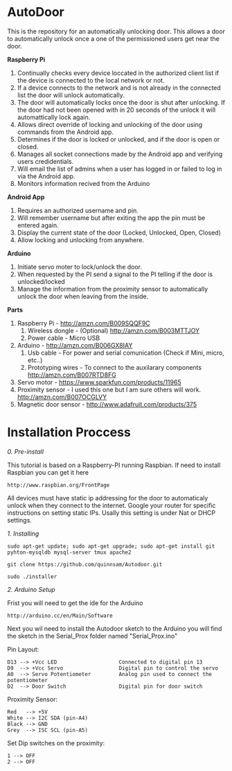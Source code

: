 AutoDoor
========
This is the repository for an automatically unlocking door. This allows a door to automatically unlock once a one of the permissioned users get near the door. 

**Raspberry Pi**
  1. Continually checks every device loccated in the authorized client list if the device is connected to the local network or not.
  2. If a device connects to the network and is not already in the connected list the door will unlock automatically.
  3. The door will automatically locks once the door is shut after unlocking. If the door had not been opened with in 20 seconds of the unlock it will automattically lock again.
  4. Allows direct override of locking and unlocking of the door using commands from the Android app.
  5. Determines if the door is locked or unlocked, and if the door is open or closed.
  6. Manages all socket connections made by the Android app and verifying users credidentials.
  7. Will email the list of admins when a user has logged in or failed to log in via the Android app.
  8. Monitors information recived from the Arduino

**Android App**
  
  1. Requires an authorized username and pin.
  2. Will remember username but after exiting the app the pin must be entered again.
  3. Display the current state of the door (Locked, Unlocked, Open, Closed)
  4. Allow locking and unlocking from anywhere.

**Arduino**
  
  1. Initiate servo moter to lock/unlock the door.
  2. When requested by the PI send a signal to the PI telling if the door is unlocked/locked
  3. Manage the information from the proximity sensor to automatically unlock the door when leaving from the inside.

**Parts**
  
  1. Raspberry Pi - http://amzn.com/B009SQQF9C
     1. Wireless dongle - (Optional) http://amzn.com/B003MTTJOY
     2. Power cable - Micro USB 
  2. Arduino - http://amzn.com/B006GX8IAY
     1. Usb cable - For power and serial comunication (Check if Mini, micro, etc..)
     2. Prototyping wires - To connect to the auxilarary components http://amzn.com/B007RTD8FG
  3. Servo motor - https://www.sparkfun.com/products/11965
  4. Proximity sensor - I used this one but I am sure others will work. http://amzn.com/B007OCGLVY
  5. Magnetic door sensor - http://www.adafruit.com/products/375

**Installation Proccess**
=========================
*0. Pre-install*

This tutorial is based on a Raspberry-PI running Raspbian.
If need to install Raspbian you can get it here 
    
    http://www.raspbian.org/FrontPage

All devices must have static ip addressing for the door to automaticaly unlock when they connect to the internet.
Google your router for specific instructions on setting static IPs. Usally this setting is under Nat or DHCP settings.

*1. Installing*

    sudo apt-get update; sudo apt-get upgrade; sudo apt-get install git pyhton-mysqldb mysql-server tmux apache2

    git clone https://github.com/quinnsam/Autodoor.git

    sudo ./installer

*2. Arduino Setup*

Frist you will need to get the ide for the Arduino

    http://arduino.cc/en/Main/Software

Next you wil need to install the Autodoor sketch to the Arduino you will find the sketch in the 
Serial_Prox folder named "Serial_Prox.ino"

Pin Layout:

    D13 --> +Vcc LED                    Connected to digital pin 13
    D9  --> +Vcc Servo                  Digital pin to control the servo
    A0  --> Servo Potentiometer 		Analog pin used to connect the potentiometer
    D2  --> Door Switch                 Digital pin for door switch

Proximity Sensor:

    Red   --> +5V
    White --> I2C SDA (pin-A4)
    Black --> GND
    Grey  --> ISC SCL (pin-A5)

Set Dip switches on the proximity:
    
    1 --> OFF
    2 --> OFF


